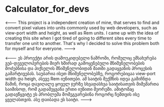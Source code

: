 # Calculator_for_devs

<---
This project is a independent creation of mine, that serves to find and convert
pixel values into units commonly used by web developers,
such as view-port width and height, as well as Rem units.
I came up with the idea of creating this site when
I got tired of going to different sites every time to transfer one unit to another.
That's why I decided to solve this problem both for myself and for everyone.
--->

<---
ეს პროექტი არის დამოუკიდებელი ნაშრომი,
რომელიც ემსახურება ვებ-დეველოპერების მიერ ხშირად გამოყენებული
მნიშვნელობების მოძებნისა და პიქსელის მნიშვნელობიდან მათში გადაყვანის პროცესის გამარტივებას.
საუბარია ისეთ მნიშვნელობებზე, როგორებიცაა view-port width და heigh, ასევე Rem იუნითები.
ამ საიტის შექმნის იდეა გამიჩნდა მაშინ, როცა დავიღალე ყოველ ჯერზე სხვადასხვა საიტისათვის მიმემართა საიმისოდ,
რომ გადამეყვანა ერთი იუნითი მეორეში.
ამიტომაც გადავწყვიტე ეს პრობლემა მომეგვარებინა როგორც ჩემთვის ისე ყველასთვის.
ასე დაიბადა ეს საიტი.
--->
